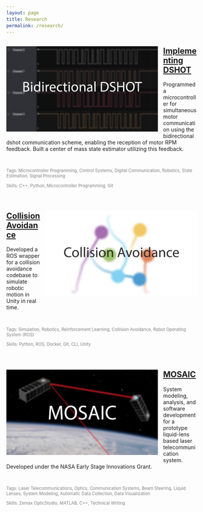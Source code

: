 ```yaml
---
layout: page
title: Research
permalink: /research/
---
```

<div style="clear: both;">
  <div style="float: left; margin-right: 1em; margin-bottom: 1em;">
    <a href="dshot/"><img src="/assets/dshot_thumbnail.png" alt="" width="400"></a>
  </div>
  <div>
    <h2><a href="dshot/">Implementing DSHOT</a></h2>
    <p>Programmed a microcontroller for simultaneous motor communication using the bidirectional dshot communication scheme, enabling the reception of motor RPM feedback. Built a center of mass state estimator utilizing this feedback.</p>
  </div>
</div>

<br clear="all" />

<div>
  <p style="font-size:80%;color:gray;">Tags: Microcontroller Programming, Control Systems, Digital Communication, Robotics, State Estimation, Signal Processing</p>
  <p style="font-size:80%;color:gray;">Skills: C++, Python, Microcontroller Programming, Git</p>
</div>

&nbsp;

<div style="clear: both;">
  <div style="float: right; margin-left: 1em; margin-bottom: 1em;">
    <a href="cadrl/"><img src="/assets/cadrl_thumbnail.png" alt="" width="400"></a>
  </div>
  <div>
    <h2><a href="cadrl/">Collision Avoidance</a></h2>
    <p>Developed a ROS wrapper for a collision avoidance codebase to simulate robotic motion in Unity in real time.</p>
  </div>
</div>

<br clear="all" />

<div>
  <p style="font-size:80%;color:gray;">Tags: Simulation, Robotics, Reinforcement Learning, Collision Avoidance, Robot Operating System (ROS)</p>
  <p style="font-size:80%;color:gray;">Skills: Python, ROS, Docker, Git, CLI, Unity</p>
</div>

&nbsp;

<div style="clear: both;">
  <div style="float: left; margin-right: 1em; margin-bottom: 1em;">
    <a href="mosaic/"><img src="/assets/MOSAIC_thumbnail.png" alt="" width="400"></a>
  </div>
  <div>
    <h2><a href="mosaic/">MOSAIC</a></h2>
    <p>System modeling, analysis, and software development for a prototype liquid-lens based laser telecommunication system. Developed under the NASA Early Stage Innovations Grant.</p>
  </div>
</div>

<br clear="all" />

<div>
  <p style="font-size:80%;color:gray;">Tags: Laser Telecommunications, Optics, Communication Systems, Beam Steering, Liquid Lenses, System Modeling, Automatic Data Collection, Data Visualization</p>
  <p style="font-size:80%;color:gray;">Skills: Zemax OpticStudio, MATLAB, C++, Technical Writing</p>
</div>

&nbsp;
